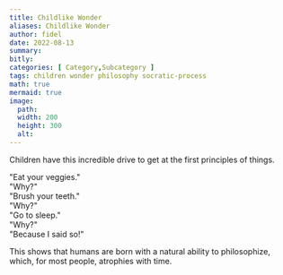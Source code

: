 ```yaml
---
title: Childlike Wonder
aliases: Childlike Wonder
author: fidel
date: 2022-08-13
summary: 
bitly: 
categories: [ Category,Subcategory ]
tags: children wonder philosophy socratic-process
math: true
mermaid: true
image:
  path:
  width: 200 
  height: 300 
  alt:
---
```


<!---Saturday 8th August 2022--->
Children have this incredible drive to get at the first principles of things.

"Eat your veggies."
<br>
"Why?"
<br>
"Brush your teeth."
<br>
"Why?"
<br>
"Go to sleep."
<br>
"Why?"
<br>
"Because I said so!"

This shows that humans are born with a natural ability to philosophize, which, for most people, atrophies with time.

